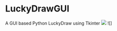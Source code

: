 # LuckyDrawGUI
A GUI based Python LuckyDraw using Tkinter
![](https://cdn.discordapp.com/attachments/277318853107908608/905843015271198720/unknown.png) ![]
